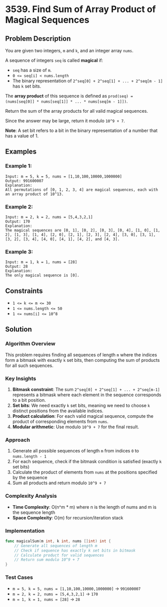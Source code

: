 # 3539. Find Sum of Array Product of Magical Sequences

## Problem Description

You are given two integers, `m` and `k`, and an integer array `nums`.

A sequence of integers `seq` is called **magical** if:
- `seq` has a size of `m`.
- `0 <= seq[i] < nums.length`
- The binary representation of `2^seq[0] + 2^seq[1] + ... + 2^seq[m - 1]` has `k` set bits.

The **array product** of this sequence is defined as `prod(seq) = (nums[seq[0]] * nums[seq[1]] * ... * nums[seq[m - 1]])`.

Return the sum of the array products for all valid magical sequences.

Since the answer may be large, return it modulo `10^9 + 7`.

**Note**: A set bit refers to a bit in the binary representation of a number that has a value of 1.

## Examples

### Example 1:
```
Input: m = 5, k = 5, nums = [1,10,100,10000,1000000]
Output: 991600007
Explanation:
All permutations of [0, 1, 2, 3, 4] are magical sequences, each with an array product of 10^13.
```

### Example 2:
```
Input: m = 2, k = 2, nums = [5,4,3,2,1]
Output: 170
Explanation:
The magical sequences are [0, 1], [0, 2], [0, 3], [0, 4], [1, 0], [1, 2], [1, 3], [1, 4], [2, 0], [2, 1], [2, 3], [2, 4], [3, 0], [3, 1], [3, 2], [3, 4], [4, 0], [4, 1], [4, 2], and [4, 3].
```

### Example 3:
```
Input: m = 1, k = 1, nums = [28]
Output: 28
Explanation:
The only magical sequence is [0].
```

## Constraints

- `1 <= k <= m <= 30`
- `1 <= nums.length <= 50`
- `1 <= nums[i] <= 10^8`

## Solution

### Algorithm Overview

This problem requires finding all sequences of length `m` where the indices form a bitmask with exactly `k` set bits, then computing the sum of products for all such sequences.

### Key Insights

1. **Bitmask constraint**: The sum `2^seq[0] + 2^seq[1] + ... + 2^seq[m-1]` represents a bitmask where each element in the sequence corresponds to a bit position.
2. **Set bits**: We need exactly `k` set bits, meaning we need to choose `k` distinct positions from the available indices.
3. **Product calculation**: For each valid magical sequence, compute the product of corresponding elements from `nums`.
4. **Modular arithmetic**: Use modulo `10^9 + 7` for the final result.

### Approach

1. Generate all possible sequences of length `m` from indices `0` to `nums.length - 1`
2. For each sequence, check if the bitmask condition is satisfied (exactly `k` set bits)
3. Calculate the product of elements from `nums` at the positions specified by the sequence
4. Sum all products and return modulo `10^9 + 7`

### Complexity Analysis

- **Time Complexity**: O(n^m * m) where n is the length of nums and m is the sequence length
- **Space Complexity**: O(m) for recursion/iteration stack

### Implementation

```go
func magicalSum(m int, k int, nums []int) int {
    // Generate all sequences of length m
    // Check if sequence has exactly k set bits in bitmask
    // Calculate product for valid sequences
    // Return sum modulo 10^9 + 7
}
```

### Test Cases

- `m = 5, k = 5, nums = [1,10,100,10000,1000000]` → `991600007`
- `m = 2, k = 2, nums = [5,4,3,2,1]` → `170`
- `m = 1, k = 1, nums = [28]` → `28`


